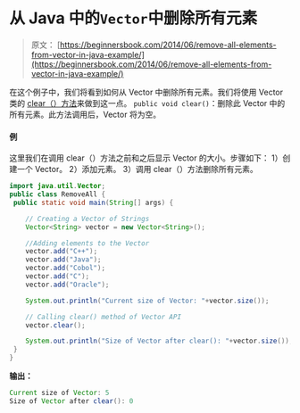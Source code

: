 # 从 Java 中的`Vector`中删除所有元素

> 原文： [https://beginnersbook.com/2014/06/remove-all-elements-from-vector-in-java-example/](https://beginnersbook.com/2014/06/remove-all-elements-from-vector-in-java-example/)

在这个例子中，我们将看到如何从 Vector 中删除所有元素。我们将使用 Vector 类的 [clear（）方法](https://docs.oracle.com/javase/7/docs/api/java/util/Vector.html#clear())来做到这一点。
`public void clear()`：删除此 Vector 中的所有元素。此方法调用后，Vector 将为空。

#### 例

这里我们在调用 clear（）方法之前和之后显示 Vector 的大小。步骤如下：
1）创建一个 Vector。
2）添加元素。
3）调用 clear（）方法删除所有元素。

```java
import java.util.Vector;
public class RemoveAll {
 public static void main(String[] args) {

    // Creating a Vector of Strings
    Vector<String> vector = new Vector<String>();

    //Adding elements to the Vector
    vector.add("C++");
    vector.add("Java");
    vector.add("Cobol");
    vector.add("C");
    vector.add("Oracle");

    System.out.println("Current size of Vector: "+vector.size());

    // Calling clear() method of Vector API
    vector.clear();

    System.out.println("Size of Vector after clear(): "+vector.size());
 }
}
```

**输出：**

```java
Current size of Vector: 5
Size of Vector after clear(): 0
```